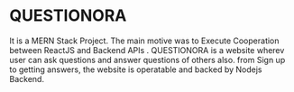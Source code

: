 # QUESTIONORA
It is a MERN Stack Project.
The main motive was to Execute Cooperation between ReactJS and Backend APIs .
QUESTIONORA is a website wherev user can ask questions and answer questions of others also.
from Sign up to getting answers, the website is operatable and backed by Nodejs Backend.
